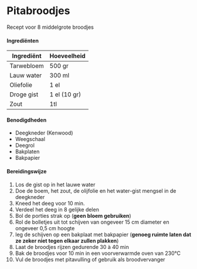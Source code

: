 # Pitabroodjes

Recept voor 8 middelgrote broodjes

#### Ingrediënten

| Ingrediënt | Hoeveelheid |
| ---------- | ----------- |
| Tarwebloem | 500 gr      |
| Lauw water | 300 ml      |
| Oliefolie  | 1 el        |
| Droge gist | 1 el (10 gr)|
| Zout       | 1tl         |

#### Benodigdheden

- Deegkneder (Kenwood)
- Weegschaal
- Deegrol
- Bakplaten
- Bakpapier

#### Bereidingswijze

1. Los de gist op in het lauwe water
2. Doe de boem, het zout, de olijfolie en het water-gist mengsel in de deegkneder
3. Kneed het deeg voor 10 min.
4. Verdeel het deeg in 8 gelijke delen
5. Bol de porties strak op (**geen bloem gebruiken**)
6. Rol de bolletjes uit tot schijven van ongeveer 15 cm diameter en ongeveer 0,5 cm hoogte
7. leg de schijven op een bakplaat met bakpapier (**genoeg ruimte laten dat  ze zeker niet tegen elkaar zullen plakken**)
8. Laat de broodjes rijzen gedurende 30 à 40 min
9. Bak de broodjes voor 10 min in een voorverwarmde oven van 230°C
10. Vul de broodjes met pitavulling of gebruik als broodvervanger
